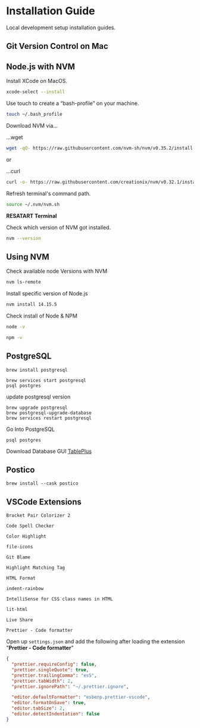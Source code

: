 # Installation Guide

Local development setup installation guides.

## Git Version Control on Mac

## Node.js with NVM

Install XCode on MacOS.

```zsh
xcode-select --install
```

Use touch to create a “bash-profile” on your machine.

```zsh
touch ~/.bash_profile
```

Download NVM via...

...wget

```zsh
wget -qO- https://raw.githubusercontent.com/nvm-sh/nvm/v0.35.2/install.sh | bash
```

or

...curl

```zsh
curl -o- https://raw.githubusercontent.com/creationix/nvm/v0.32.1/install.sh | bash
```

Refresh terminal's command path.

```zsh
source ~/.nvm/nvm.sh
```

**RESATART Terminal**

Check which version of NVM got installed.

```zsh
nvm --version
```

## Using NVM

Check available node Versions with NVM

```zsh
nvm ls-remote
```

Install specific version of Node.js

```zsh
nvm install 14.15.5
```

Check install of Node & NPM

```zsh
node -v
```

```zsh
npm -v
```

## PostgreSQL

```
brew install postgresql
```

```
brew services start postgresql
psql postgres
```

update postgresql version

```
brew upgrade postgresql
brew postgresql-upgrade-database
brew services restart postgresql
```

Go Into PostgreSQL

```
psql postgres
```

Download Database GUI
[TablePlus](https://tableplus.com/)

## Postico

```
brew install --cask postico
```

## VSCode Extensions

```
Bracket Pair Colorizer 2

Code Spell Checker

Color Highlight

file-icons

Git Blame

Highlight Matching Tag

HTML Format

indent-rainbow

IntelliSense for CSS class names in HTML

lit-html

Live Share

Prettier - Code formatter
```

Open up `settings.json` and add the following after loading the extension "**Prettier - Code formatter**"

```json
{
  "prettier.requireConfig": false,
  "prettier.singleQuote": true,
  "prettier.trailingComma": "es5",
  "prettier.tabWidth": 2,
  "prettier.ignorePath": "~/.prettier.ignore",

  "editor.defaultFormatter": "esbenp.prettier-vscode",
  "editor.formatOnSave": true,
  "editor.tabSize": 2,
  "editor.detectIndentation": false
}
```
